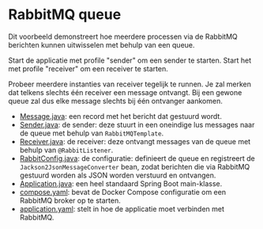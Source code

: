 # RabbitMQ queue

Dit voorbeeld demonstreert hoe meerdere processen via de RabbitMQ berichten
kunnen uitwisselen met behulp van een queue.

Start de applicatie met profile "sender" om een sender te starten. Start het
met profile "receiver" om een receiver te starten.

Probeer meerdere instanties van receiver tegelijk te runnen. Je zal merken dat
telkens slechts één receiver een message ontvangt. Bij een gewone queue zal dus
elke message slechts bij één ontvanger aankomen.

- [Message.java](src/main/java/be/ucll/backend2/messaging/queue/Message.java): een
  record met het bericht dat gestuurd wordt.
- [Sender.java](src/main/java/be/ucll/backend2/messaging/queue/Sender.java): de sender: deze stuurt in een oneindige lus messages naar de queue met behulp van `RabbitMQTemplate`.
- [Receiver.java](src/main/java/be/ucll/backend2/messaging/queue/Receiver.java): de receiver: deze ontvangt messages van de queue met behulp van `@RabbitListener`.
- [RabbitConfig.java](src/main/java/be/ucll/backend2/messaging/queue/RabbitConfig.java): de configuratie: definieert de queue en registreert de `Jackson2JsonMessageConverter` bean, zodat berichten die via RabbitMQ gestuurd worden als JSON worden verstuurd en ontvangen.
- [Application.java](src/main/java/be/ucll/backend2/messaging/queue/Application.java): een heel standaard Spring Boot main-klasse.
- [compose.yaml](compose.yaml): bevat de Docker Compose configuratie om een RabbitMQ broker op te starten.
- [application.yaml](src/main/resources/application.yaml): stelt in hoe de applicatie moet verbinden met RabbitMQ.